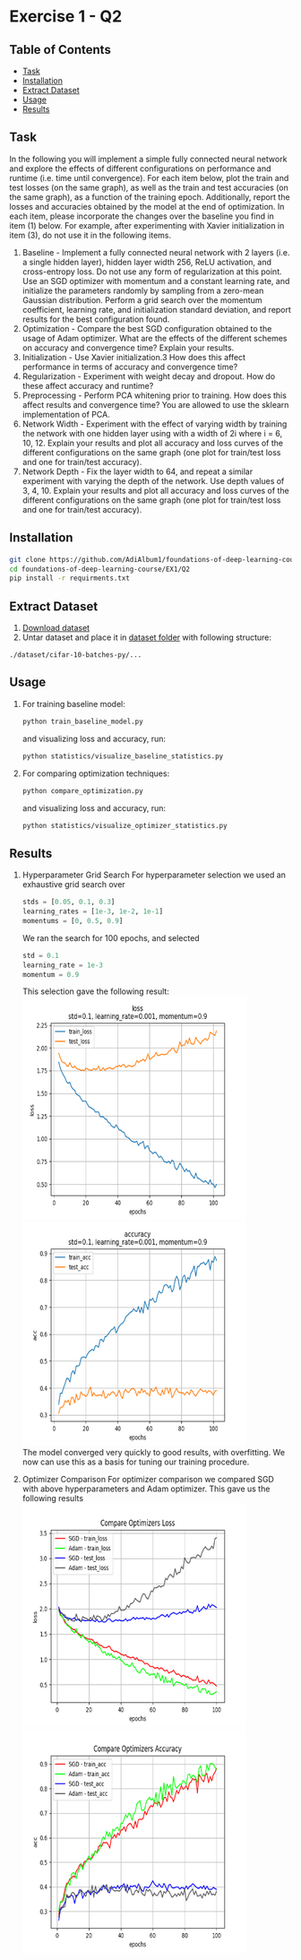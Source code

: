 # Exercise 1 - Q2

## Table of Contents

- [Task](#task)
- [Installation](#installation)
- [Extract Dataset](#extract_dataset)
- [Usage](#usage)
- [Results](#results)

## Task

In the following you will implement a simple fully connected neural network and explore the effects
of different configurations on performance and runtime (i.e. time until convergence). For each item
below, plot the train and test losses (on the same graph), as well as the train and test accuracies (on
the same graph), as a function of the training epoch. Additionally, report the losses and accuracies
obtained by the model at the end of optimization. In each item, please incorporate the changes over
the baseline you find in item (1) below. For example, after experimenting with Xavier initialization
in item (3), do not use it in the following items.
1. Baseline - Implement a fully connected neural network with 2 layers (i.e. a single hidden
layer), hidden layer width 256, ReLU activation, and cross-entropy loss. Do not use any
form of regularization at this point. Use an SGD optimizer with momentum and a constant
learning rate, and initialize the parameters randomly by sampling from a zero-mean Gaussian distribution. Perform a grid search over the momentum coefficient, learning rate, and
initialization standard deviation, and report results for the best configuration found.
2. Optimization - Compare the best SGD configuration obtained to the usage of Adam optimizer. What are the effects of the different schemes on accuracy and convergence time?
Explain your results.
3. Initialization - Use Xavier initialization.3 How does this affect performance in terms of
accuracy and convergence time?
4. Regularization - Experiment with weight decay and dropout. How do these affect accuracy
and runtime?
5. Preprocessing - Perform PCA whitening prior to training. How does this affect results and
convergence time? You are allowed to use the sklearn implementation of PCA.
6. Network Width - Experiment with the effect of varying width by training the network with
one hidden layer using with a width of 2i where i = 6, 10, 12. Explain your results and plot
all accuracy and loss curves of the different configurations on the same graph (one plot for
train/test loss and one for train/test accuracy).
7. Network Depth - Fix the layer width to 64, and repeat a similar experiment with varying the
depth of the network. Use depth values of 3, 4, 10. Explain your results and plot all accuracy
and loss curves of the different configurations on the same graph (one plot for train/test loss
and one for train/test accuracy).


## Installation
```sh
git clone https://github.com/AdiAlbum1/foundations-of-deep-learning-course/
cd foundations-of-deep-learning-course/EX1/Q2
pip install -r requirments.txt
```

## Extract Dataset

1. [Download dataset](https://www.cs.toronto.edu/~kriz/cifar-10-python.tar.gz)
2. Untar dataset and place it in [dataset folder](./dataset) with following structure:
```
./dataset/cifar-10-batches-py/...
```

## Usage
1. For training baseline model:
    ```sh
    python train_baseline_model.py
    ```
    and visualizing loss and accuracy, run:
    ```sh
    python statistics/visualize_baseline_statistics.py
    ```
2. For comparing optimization techniques:
    ```sh
    python compare_optimization.py
    ```
    and visualizing loss and accuracy, run:
    ```sh
    python statistics/visualize_optimizer_statistics.py
    ```

## Results
1. Hyperparameter Grid Search
	For hyperparameter selection we used an exhaustive grid search over
    ```python
    stds = [0.05, 0.1, 0.3]
    learning_rates = [1e-3, 1e-2, 1e-1]
    momentums = [0, 0.5, 0.9]
    ```
    We ran the search for 100 epochs, and selected
    ```python
    std = 0.1
    learning_rate = 1e-3
    momentum = 0.9
    ```
    This selection gave the following result:
    <br/>
    <img src="statistics/results/baseline/hyperparameters_loss.png" width="400" height="400">
    <img src="statistics/results/baseline/hyperparameters_acc.png" width="400" height="400">
    <br/>
    The model converged very quickly to good results, with overfitting.
    We now can use this as a basis for tuning our training procedure.

2. Optimizer Comparison
    For optimizer comparison we compared SGD with above hyperparameters and Adam optimizer.
    This gave us the following results
    <br/>
    <img src="statistics/results/optimization/loss.png" width="400" height="400">
    <img src="statistics/results/optimization/acc.png" width="400" height="400">
    <br/>